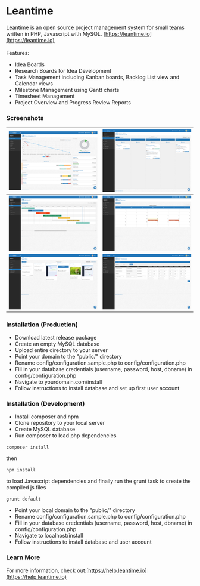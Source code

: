 
# Leantime #

Leantime is an open source project management system for small teams written in PHP, Javascript with MySQL. [https://leantime.io](https://leantime.io)
<br /><br />
Features:
* Idea Boards
* Research Boards for Idea Development
* Task Management including Kanban boards, Backlog List view and Calendar views
* Milestone Management using Gantt charts
* Timesheet Management
* Project Overview and Progress Review Reports  

### Screenshots ###

| ![alt text](public/images/Screenshots/Dashboard.png "Dashboard")        | ![alt text](public/images/Screenshots/ToDos_Kanban.png "Kanban Board")  |
| ------------------------------------------------------------------------|:--------------------------------------------------------------------:|
| ![alt text](public/images/Screenshots/Milestones_Gantt.png "Gantt Charts") | ![alt text](public/images/Screenshots/Calendar.png "Calendar View")      | 
| ![alt text](public/images/Screenshots/Idea_Board.png "Idea Board")       | ![alt text](public/images/Screenshots/Timesheets.png "Timesheets")    |  

### Installation (Production) ###

* Download latest release package
* Create an empty MySQL database
* Upload entire directory to your server 
* Point your domain to the "public/" directory
* Rename config/configuration.sample.php to config/configuration.php
* Fill in your database credentials (username, password, host, dbname) in config/configuration.php
* Navigate to yourdomain.com/install
* Follow instructions to install database and set up first user account

### Installation (Development) ###

* Install composer and npm 
* Clone repository to your local server
* Create MySQL database
* Run composer to load php dependencies
```
composer install
```
then
```
npm install
```
to load Javascript dependencies and finally run the grunt task to create the compiled js files
```
grunt default
```
* Point your local domain to the "public/" directory
* Rename config/configuration.sample.php to config/configuration.php
* Fill in your database credentials (username, password, host, dbname) in config/configuration.php
* Navigate to localhost/install
* Follow instructions to install database and user account

### Learn More ###
For more information, check out:[https://help.leantime.io](https://help.leantime.io)